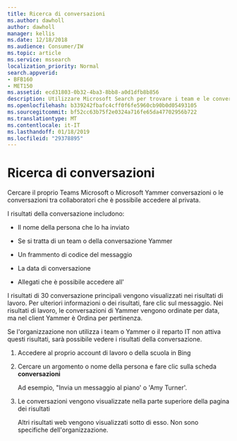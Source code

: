 ```yaml
---
title: Ricerca di conversazioni
ms.author: dawholl
author: dawholl
manager: kellis
ms.date: 12/18/2018
ms.audience: Consumer/IW
ms.topic: article
ms.service: mssearch
localization_priority: Normal
search.appverid:
- BFB160
- MET150
ms.assetid: ecd31803-0b32-4ba3-8bb8-a0d1dfb8b856
description: Utilizzare Microsoft Search per trovare i team e le conversazioni di Yammer e i dettagli che verrà visualizzato
ms.openlocfilehash: b339242fbafc4cff0f6fe5960cb90b0d05493105
ms.sourcegitcommit: bf52cc63b75f2e0324a716fe65da47702956b722
ms.translationtype: MT
ms.contentlocale: it-IT
ms.lasthandoff: 01/18/2019
ms.locfileid: "29378895"
---
```

# <a name="find-conversations"></a>Ricerca di conversazioni

Cercare il proprio Teams Microsoft o Microsoft Yammer conversazioni o le conversazioni tra collaboratori che è possibile accedere al privata.
  
I risultati della conversazione includono:
  
- Il nome della persona che lo ha inviato
    
- Se si tratta di un team o della conversazione Yammer
    
- Un frammento di codice del messaggio
    
- La data di conversazione
    
- Allegati che è possibile accedere all'
    
I risultati di 30 conversazione principali vengono visualizzati nei risultati di lavoro. Per ulteriori informazioni o dei risultati, fare clic sul messaggio. Nei risultati di lavoro, le conversazioni di Yammer vengono ordinate per data, ma nel client Yammer è Ordina per pertinenza.
  
Se l'organizzazione non utilizza i team o Yammer o il reparto IT non attiva questi risultati, sarà possibile vedere i risultati della conversazione.
  
1. Accedere al proprio account di lavoro o della scuola in Bing
    
2. Cercare un argomento o nome della persona e fare clic sulla scheda **conversazioni** 
    
    Ad esempio, "Invia un messaggio al piano' o 'Amy Turner'.
    
3. Le conversazioni vengono visualizzate nella parte superiore della pagina dei risultati
    
    Altri risultati web vengono visualizzati sotto di esso. Non sono specifiche dell'organizzazione.
    


